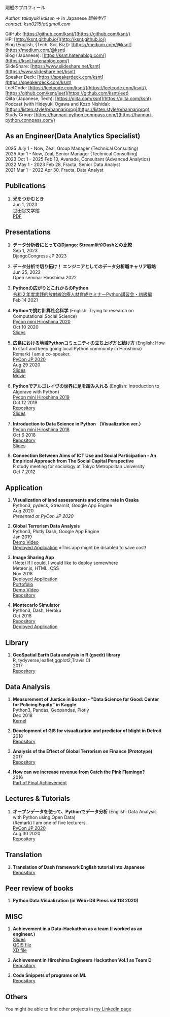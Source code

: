 廻船のプロフィール  

*Author: takayuki kaisen*   → in Japanese *廻船孝行*  
*contact: ksn0215(at)gmail.com*

GitHub: [https://github.com/ksnt/](https://github.com/ksnt/)  
HP: [http://ksnt.github.io/](http://ksnt.github.io/)  
Blog (English, {Tech, Sci, Biz}): [https://medium.com/@ksnt](https://medium.com/@ksnt)  
Blog (Japanese): [https://ksnt.hatenablog.com/](https://ksnt.hatenablog.com/)  
SlideShare: [https://www.slideshare.net/ksnt](https://www.slideshare.net/ksnt)  
Speaker Deck: [https://speakerdeck.com/ksnt](https://speakerdeck.com/ksnt)  
LeetCode: [https://leetcode.com/ksnt/](https://leetcode.com/ksnt/), [https://github.com/ksnt/leet](https://github.com/ksnt/leet)  
Qiita (Japanese, Tech): [https://qiita.com/ksnt](https://qiita.com/ksnt)  
Podcast (with Hideyuki Ogawa and Kozo Nishida): [https://listen.style/p/hannariprog](https://listen.style/p/hannariprog)  
Study Group: [https://hannari-python.connpass.com/](https://hannari-python.connpass.com/)  

## As an Engineer(Data Analytics Specialist)

2025 July 1 - Now,  Zeal,  Group Manager (Technical Consulting)  
2025 Apr 1 - Now,  Zeal,  Senior Manager (Technical Consulting)   
2023 Oct 1 - 2025 Feb 13,  Avanade, Consultant (Advanced Analytics)  
2022 May 1 - 2023 Feb 28,   Fracta,  Senior Data Analyst  
2021 Mar 1 - 2022 Apr 30,  Fracta,  Data Analyst  

## Publications  

1. **光をつかむとき**  
   Jun 1, 2023  
   世田谷文学館  
   [PDF](https://www.setabun.or.jp/newsletter/pdf/vol_063.pdf)  


## Presentations

1. **データ分析者にとってのDjango: StreamlitやDashとの比較**  
   Sep 1, 2023  
   DjangoCongress JP 2023

1. **データ分析で切り拓け！ エンジニアとしてのデータ分析職キャリア戦略**  
   Jun 25, 2022  
   Open seminar Hiroshima 2022  
   
1. **Pythonの広がりとこれからのPython**  
    [令和２年度実践的放射線治療人材育成セミナーPython講習会・初級編](https://hiroshima-rt.com/wp/wp-content/uploads/2020/12/90c758b7143637b961befc10141042d4.pdf)  
    Feb 14 2021

1. **Pythonで挑む計算社会科学** (English: Trying to research on Computational Social Science)  
    [Pycon mini Hiroshima 2020](https://hiroshima.pycon.jp/2020/)  
    Oct 10 2020  
    [Slides](https://speakerdeck.com/ksnt/pythondetiao-muji-suan-she-hui-ke-xue)  

1. **広島における地域Pythonコミュニティの立ち上げ方と続け方** (English: How to start and keep going local Python community in Hiroshima)  
    Remark) I am a co-speaker.  
    [PyCon JP 2020](https://pycon.jp/2020/)  
    Aug 29 2020  
    [Slides](https://docs.google.com/presentation/d/1yJHBZkAM46kJYUz-XkVxMwd7YqGvwAEr574EqDfBe2g/edit#slide=id.p)  
    [Movie](https://www.youtube.com/watch?v=2_GGPInc0sQ&pp=QAA%3D)  

1. **Pythonでアルゴレイヴの世界に足を踏み入れる** (English: Introduction to Algorave with Python)  
    [Pycon mini Hiroshima 2019](https://hiroshima.pycon.jp/2019/)  
    Oct 12 2019  
    [Repository](https://github.com/ksnt/pycon_hiro_2019)  
    [Slides](https://www.slideshare.net/ksnt/python-181761996)

1. **Introduction to Data Science in Python （Visualization ver.）**  
    [Pycon mini Hiroshima 2018](https://hiroshima.pycon.jp/2018/)  
    Oct 6 2018  
    [Repository](https://github.com/ksnt/pycon_hiro_2018)  
    [Slides](https://www.slideshare.net/ksnt/pyconmini-hiroshima-2018-118202503)  
    
1. **Connection Between Aims of ICT Use and Social Participation - An Empirical Approach from The Social Capital Perspective**  
   R study meeting for sociology at Tokyo Metropolitan University  
   Oct 7 2012


## Application

1. **Visualization of land assessments and crime rate in Osaka**  
Python3, pydeck, Streamlit, Google App Engine  
Aug 2020  
*Presented at PyCon JP 2020*  

1. **Global Terrorism Data Analysis**  
Python3, Plotly Dash, Google App Engine  
Jan 2019  
[Demo Video](https://drive.google.com/open?id=1428V6qrFP-JvWYHYe7kc6V54apw0Yvde)  
[Deployed Application](https://global-terrorism-analysis-1.appspot.com/) ※This app might be disabled to save cost!  

1. **Image Sharing App**  
(Note) If I could, I would like to deploy somewhere  
Meteor.js, HTML, CSS  
Nov 2018  
[Deployed Application](https://ancient-ravine-47203.herokuapp.com/)  
[Portofolio](https://drive.google.com/open?id=1AJRBfhP7pum2gIy194nPfGPxtdYR8gPe)  
[Demo VIdeo](https://drive.google.com/open?id=1iHgahPPYyzlPo3JBIH6dktfYa9I29Dp6)  
[Repository](https://github.com/ksnt/image_sharing_app)  

1. **Montecarlo Simulator**  
Python3, Dash, Heroku  
Oct 2018  
[Repository](https://github.com/ksnt/pycon_hiro_2018/tree/master/code/montecarlo)  
[Deployed Application](https://montecarlo-dash-app.herokuapp.com/)

## Library

1. **GeoSpatial Earth Data analysis in R (gsedr) library**  
R, tydyverse,leaflet,ggplot2,Travis CI    
2017  
[Repository](https://github.com/ksnt/gsedr)  

## Data Analysis

1. **Measurement of Justice in Boston - "Data Science for Good: Center for Policing Equity" in Kaggle**  
Python3, Pandas, Geopandas, Plotly  
Dec 2018  
[Kernel](https://www.kaggle.com/ksn0215/measurement-of-justice-in-boston)  

1. **Development of GIS for visualization and predictor of blight in Detroit**  
2018  
[Repository](https://github.com/ksnt/Predictor-of-blights-in-Detroit)  

1. **Analysis of the Effect of Global Terrorism on Finance (Prototype)**  
2017  
[Repository](https://github.com/ksnt/Global-Terrorism-Data-Analysis)  

1. **How can we increase revenue from Catch the Pink Flamingo?**  
2016  
[Part of Final Achievement](https://drive.google.com/open?id=0Bwpo8iEJDg72NWl6THd4S0EyQ1U)  
   
## Lectures & Tutorials

1. **オープンデータを使って、Pythonでデータ分析** (English: Data Analysis with Python using Open Data)  
    (Remark) I am one of five lecturers.  
    [PyCon JP 2020](https://pycon.jp/2020/tutorial/#event-two)  
    Aug 30 2020  
    [Repository](https://github.com/hannari-python/tutorial)  
    

## Translation

1. **Translation of Dash framework English tutorial into Japanese**  
    [Repository](https://github.com/ksnt/Dash_Translation_into_Japanese)
    
    
## Peer review of books

1. **Python Data Visualization (in Web+DB Press vol.118 2020)**
    

## MISC

1. **Achievement in a Data-Hackathon as a team (I worked as an engineer.)**  
    [Slides](https://drive.google.com/open?id=1FHwwiOcEhlv2Q26i9FKVA7_LKXIyOrza)  
    [QGIS file](https://drive.google.com/open?id=1v_KcsuyF6GhPItTQqCxsT257hubeS3nl)  
    [XD file](https://drive.google.com/open?id=14LcLdkLEb8WxWM_9_aZEsL3NLBhTAcHr)  

1. **Achievement in Hiroshima Engineers Hackathon Vol.1 as Team D**  
    [Repository](https://github.com/ksnt/HiroshimaEngineersHackathon)  

1. **Code Snippets of programs on ML**  
    [Repository](https://github.com/ksnt/ML_tips)  
    
## Others

You might be able to find other projects in [my LinkedIn page](https://jp.linkedin.com/in/takayuki-kaisen-9b4710105)  
